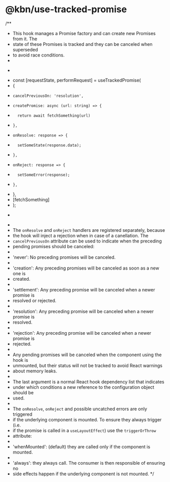 # @kbn/use-tracked-promise

/**
 * This hook manages a Promise factory and can create new Promises from it. The
 * state of these Promises is tracked and they can be canceled when superseded
 * to avoid race conditions.
 *
 * ```
 * const [requestState, performRequest] = useTrackedPromise(
 *   {
 *     cancelPreviousOn: 'resolution',
 *     createPromise: async (url: string) => {
 *       return await fetchSomething(url)
 *     },
 *     onResolve: response => {
 *       setSomeState(response.data);
 *     },
 *     onReject: response => {
 *       setSomeError(response);
 *     },
 *   },
 *   [fetchSomething]
 * );
 * ```
 *
 * The `onResolve` and `onReject` handlers are registered separately, because
 * the hook will inject a rejection when in case of a canellation. The
 * `cancelPreviousOn` attribute can be used to indicate when the preceding
 * pending promises should be canceled:
 *
 * 'never': No preceding promises will be canceled.
 *
 * 'creation': Any preceding promises will be canceled as soon as a new one is
 * created.
 *
 * 'settlement': Any preceding promise will be canceled when a newer promise is
 * resolved or rejected.
 *
 * 'resolution': Any preceding promise will be canceled when a newer promise is
 * resolved.
 *
 * 'rejection': Any preceding promise will be canceled when a newer promise is
 * rejected.
 *
 * Any pending promises will be canceled when the component using the hook is
 * unmounted, but their status will not be tracked to avoid React warnings
 * about memory leaks.
 *
 * The last argument is a normal React hook dependency list that indicates
 * under which conditions a new reference to the configuration object should be
 * used.
 *
 * The `onResolve`, `onReject` and possible uncatched errors are only triggered
 * if the underlying component is mounted. To ensure they always trigger (i.e.
 * if the promise is called in a `useLayoutEffect`) use the `triggerOrThrow`
 * attribute:
 *
 * 'whenMounted': (default) they are called only if the component is mounted.
 *
 * 'always': they always call. The consumer is then responsible of ensuring no
 * side effects happen if the underlying component is not mounted.
 */